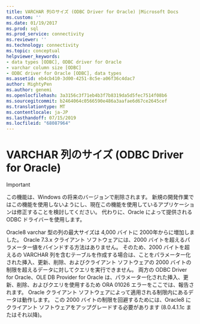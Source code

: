 ```yaml
---
title: VARCHAR 列のサイズ (ODBC Driver for Oracle) |Microsoft Docs
ms.custom: ''
ms.date: 01/19/2017
ms.prod: sql
ms.prod_service: connectivity
ms.reviewer: ''
ms.technology: connectivity
ms.topic: conceptual
helpviewer_keywords:
- data types [ODBC], ODBC driver for Oracle
- varchar column size [ODBC]
- ODBC driver for Oracle [ODBC], data types
ms.assetid: eb4cb410-3d00-4251-8c5e-a06f36c4dac7
author: MightyPen
ms.author: genemi
ms.openlocfilehash: 3a3156c3f71eb4b3f7b8319da5d5fec7514f08b6
ms.sourcegitcommit: b2464064c0566590e486a3aafae6d67ce2645cef
ms.translationtype: MT
ms.contentlocale: ja-JP
ms.lasthandoff: 07/15/2019
ms.locfileid: "68087964"
---
```

# <a name="varchar-column-size-odbc-driver-for-oracle"></a>VARCHAR 列のサイズ (ODBC Driver for Oracle)
> [!IMPORTANT]  
>  この機能は、Windows の将来のバージョンで削除されます。 新規の開発作業ではこの機能を使用しないようにし、現在この機能を使用しているアプリケーションは修正することを検討してください。 代わりに、Oracle によって提供される ODBC ドライバーを使用します。  
  
 Oracle8 varchar 型の列の最大サイズは 4,000 バイトに 2000年からに増加しました。 Oracle 7.3.x クライアント ソフトウェアには、2000 バイトを超えるパラメーター値をバインドする方法はありません。 そのため、2000 バイトを超えるの VARCHAR 列を含むテーブルを作成する場合は、ことをパラメーター化された挿入、更新、削除、およびクライアント ソフトウェアの 2000 バイトの制限を超えるデータに対してクエリを実行できません。 両方の ODBC Driver for Oracle、OLE DB Provider for Oracle は、パラメーター化された挿入、更新、削除、およびクエリを使用するため ORA 01026 エラーをここでは、報告されます。 Oracle クライアント ソフトウェアによって適用される制限内にあるデータは動作します。 この 2000 バイトの制限を回避するためには、Oracle8 にクライアント ソフトウェアをアップグレードする必要があります (8.0.4.1.1c またはそれ以降)。
